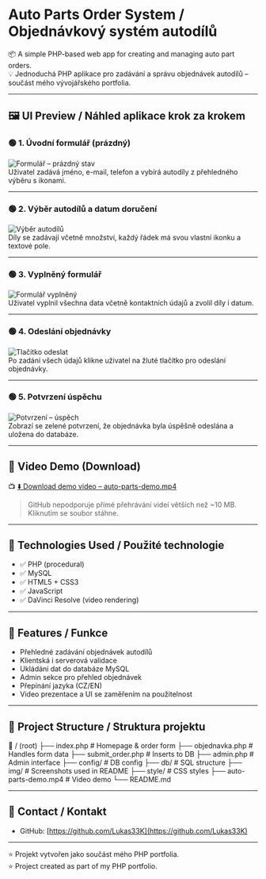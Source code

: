# Auto Parts Order System / Objednávkový systém autodílů

📦 A simple PHP-based web app for creating and managing auto part orders.  
💡 Jednoduchá PHP aplikace pro zadávání a správu objednávek autodílů – součást mého vývojářského portfolia.

---

## 🖼️ UI Preview / Náhled aplikace krok za krokem

### 🟢 1. Úvodní formulář (prázdný)
![Formulář – prázdný stav](img/1.png)  
Uživatel zadává jméno, e-mail, telefon a vybírá autodíly z přehledného výběru s ikonami.

---

### 🟢 2. Výběr autodílů a datum doručení
![Výběr autodílů](img/2.png)  
Díly se zadávají včetně množství, každý řádek má svou vlastní ikonku a textové pole.

---

### 🟢 3. Vyplněný formulář
![Formulář vyplněný](img/3.png)  
Uživatel vyplnil všechna data včetně kontaktních údajů a zvolil díly i datum.

---

### 🟢 4. Odeslání objednávky
![Tlačítko odeslat](img/4.png)  
Po zadání všech údajů klikne uživatel na žluté tlačítko pro odeslání objednávky.

---

### 🟢 5. Potvrzení úspěchu
![Potvrzení – úspěch](img/5.png)  
Zobrazí se zelené potvrzení, že objednávka byla úspěšně odeslána a uložena do databáze.

---

## 🎥 Video Demo (Download)

📺 [⬇️ Download demo video – auto-parts-demo.mp4](auto-parts-demo.mp4)  
> GitHub nepodporuje přímé přehrávání videí větších než ~10 MB. Kliknutím se soubor stáhne.

---

## 🔧 Technologies Used / Použité technologie

- ✅ PHP (procedural)
- ✅ MySQL
- ✅ HTML5 + CSS3
- ✅ JavaScript
- ✅ DaVinci Resolve (video rendering)

---

## 🧩 Features / Funkce

- Přehledné zadávání objednávek autodílů
- Klientská i serverová validace
- Ukládání dat do databáze MySQL
- Admin sekce pro přehled objednávek
- Přepínání jazyka (CZ/EN)
- Video prezentace a UI se zaměřením na použitelnost

---

## 📂 Project Structure / Struktura projektu

📁 / (root)
├── index.php # Homepage & order form
├── objednavka.php # Handles form data
├── submit_order.php # Inserts to DB
├── admin.php # Admin interface
├── config/ # DB config
├── db/ # SQL structure
├── img/ # Screenshots used in README
├── style/ # CSS styles
├── auto-parts-demo.mp4 # Video demo
└── README.md

---

## 👤 Contact / Kontakt

- GitHub: [https://github.com/Lukas33K](https://github.com/Lukas33K)

---

⭐ Projekt vytvořen jako součást mého PHP portfolia.  
⭐ Project created as part of my PHP portfolio.
